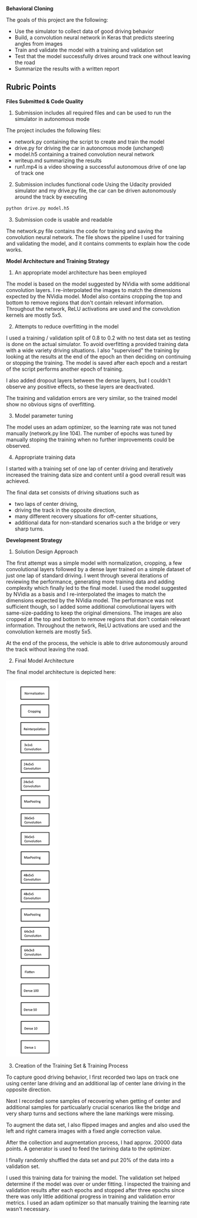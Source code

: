 **Behavioral Cloning** 

The goals of this project are the following:
* Use the simulator to collect data of good driving behavior
* Build, a convolution neural network in Keras that predicts steering angles from images
* Train and validate the model with a training and validation set
* Test that the model successfully drives around track one without leaving the road
* Summarize the results with a written report


[//]: # (Image References)

[image1]: ./model_architecture.png "Model Visualization"

Rubric Points
---
**Files Submitted & Code Quality**

1. Submission includes all required files and can be used to run the simulator in autonomous mode

The project includes the following files:
* network.py containing the script to create and train the model
* drive.py for driving the car in autonomous mode (unchanged)
* model.h5 containing a trained convolution neural network 
* writeup.md summarizing the results
* run1.mp4 is a video showing a successful autonomous drive of one lap of track one

2. Submission includes functional code
Using the Udacity provided simulator and my drive.py file, the car can be driven autonomously around the track by executing 
```sh
python drive.py model.h5
```

3. Submission code is usable and readable

The network.py file contains the code for training and saving the convolution neural network. The file shows the pipeline I used for training and validating the model, and it contains comments to explain how the code works.

**Model Architecture and Training Strategy**

1. An appropriate model architecture has been employed

The model is based on the model suggested by NVidia with some additional convolution layers. I re-interpolated the images to match the dimensions expected by the NVidia model. Model also contains cropping the top and bottom to remove regions that don't contain relevant information.
Throughout the network, ReLU activations are used and the convolution kernels are mostly 5x5.

2. Attempts to reduce overfitting in the model

I used a training / validation split of 0.8 to 0.2 with no test data set as testing is done on the actual simulator.
To avoid overfitting a provided training data with a wide variety driving situations.
I also "supervised" the training by looking at the results at the end of the epoch an then deciding on continuing or stopping the training. The model is saved after each epoch and a restart of the script performs another epoch of training.

I also added dropout layers between the dense layers, but I couldn't observe any positive effects, so these layers are deactivated.

The training and validation errors are very similar, so the trained model show no obvious signs of overfitting.

3. Model parameter tuning

The model uses an adam optimizer, so the learning rate was not tuned manually (network.py line 104). The number of epochs was tuned by manually stoping the training when no further improvements could be observed.

4. Appropriate training data

I started with a training set of one lap of center driving and iteratively increased the training data size and content until a good overall result was achieved.

The final data set consists of driving situations such as
* two laps of center driving,
* driving the track in the opposite direction,
* many different recovery situations for off-center situations,
* additional data for non-standard scenarios such a the bridge or very sharp turns.

**Development Strategy**

1. Solution Design Approach

The first attempt was a simple model with normalization, cropping, a few convolutional layers followed by a dense layer trained on a simple dataset of just one lap of standard driving. I went through several iterations of reviewing the performance, generating more training data and adding complexity which finally led to the final model.
I used the model suggested by NVidia as a basis and I re-interpolated the images to match the dimensions expected by the NVidia model. The performance was not sufficient though, so I added some additional convolutional layers with same-size-padding to keep the original dimensions.
The images are also cropped at the top and bottom to remove regions that don't contain relevant information.
Throughout the network, ReLU activations are used and the convolution kernels are mostly 5x5.

At the end of the process, the vehicle is able to drive autonomously around the track without leaving the road.

2. Final Model Architecture

The final model architecture is depicted here:

![Model architecture][image1]

3. Creation of the Training Set & Training Process

To capture good driving behavior, I first recorded two laps on track one using center lane driving and an additional lap of center lane driving in the opposite direction.

Next I recorded some samples of recovering when getting of center and additional samples for particualarly crucial scenarios like the bridge and very sharp turns and sections where the lane markings were missing.  

To augment the data set, I also flipped images and angles and also used the left and right camera images with a fixed angle correction value.

After the collection and augmentation process, I had approx. 20000 data points. A generator is used to feed the tarining data to the optimizer.

I finally randomly shuffled the data set and put 20% of the data into a validation set. 

I used this training data for training the model. The validation set helped determine if the model was over or under fitting. I inspected the training and validation results after each epochs and stopped after three epochs since there was only little additional progress in training and validation error metrics.
I used an adam optimizer so that manually training the learning rate wasn't necessary.
